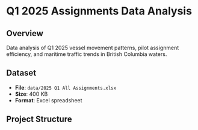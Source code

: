 # Q1 2025 Assignments Data Analysis

## Overview
Data analysis of Q1 2025 vessel movement patterns, pilot assignment efficiency, and maritime traffic trends in British Columbia waters.
## Dataset
- **File**: `data/2025 Q1 All Assignments.xlsx`
- **Size**: 400 KB
- **Format**: Excel spreadsheet

## Project Structure